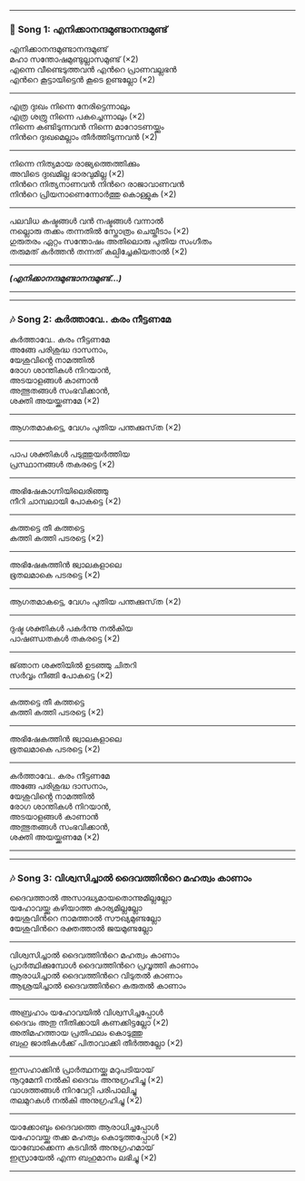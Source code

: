 

---

### 🎵 **Song 1: എനിക്കാനന്ദമുണ്ടാനന്ദമുണ്ട്**  

എനിക്കാനന്ദമുണ്ടാനന്ദമുണ്ട്  
മഹാ സന്തോഷമുണ്ടുല്ലാസമുണ്ട് (×2)  
എന്നെ വീണ്ടെടുത്തവന്‍ എന്‍റെ പ്രാണവല്ലഭന്‍  
എന്‍റെ കൂട്ടായിട്ടെന്‍ കൂടെ ഉണ്ടല്ലോ (×2)  

---  

എത്ര ദുഃഖം നിന്നെ നേരിട്ടെന്നാലും  
എത്ര ശത്രു നിന്നെ പകച്ചെന്നാലും (×2)  
നിന്നെ കണ്ടിടുന്നവന്‍ നിന്നെ മാറോടണയ്ക്കും  
നിന്‍റെ ദുഃഖമെല്ലാം തീര്‍ത്തിടുന്നവന്‍ (×2)  

---  

നിന്നെ നിത്യമായ രാജ്യത്തെത്തിക്കും  
അവിടെ ദുഃഖമില്ല ഭാരവുമില്ല (×2)  
നിന്‍റെ നിത്യനാണവന്‍ നിന്‍റെ രാജാവാണവന്‍   
നിന്‍റെ പ്രിയനാണെന്നോര്‍ത്തു കൊള്ളുക (×2)  

---  

പലവിധ കഷ്ടങ്ങള്‍ വന്‍ നഷ്ടങ്ങള്‍ വന്നാല്‍  
നല്ലൊരു തക്കം തന്നതില്‍ സ്തോത്രം ചെയ്തീടാം (×2)  
ഗുരുതരം ഏറ്റം സന്തോഷം അതിലൊരു പുതിയ സംഗീതം  
തരുമത് കര്‍ത്തന്‍ തന്നത് കല്പിച്ചേകിയതാല്‍ (×2)  

---  

**_(എനിക്കാനന്ദമുണ്ടാനന്ദമുണ്ട്...)_**  

---



---

### 🎶 **Song 2: കർത്താവേ.. കരം നീട്ടണമേ**

കർത്താവേ.. കരം നീട്ടണമേ  
അങ്ങേ പരിശുദ്ധ ദാസനാം,  
യേശുവിൻ്റെ നാമത്തിൽ  
രോഗ ശാന്തികൾ നിറയാൻ,  
അടയാളങ്ങൾ കാണാൻ  
അത്ഭുതങ്ങൾ സംഭവിക്കാൻ,  
ശക്തി അയയ്ക്കണമേ (×2)

---

ആഗതമാകട്ടെ, വേഗം പുതിയ പന്തക്കുസ്‌ത (×2)

---

പാപ ശക്തികൾ പടുത്തുയർത്തിയ  
പ്രസ്ഥാനങ്ങൾ തകരട്ടെ (×2)

---

അഭിഷേകാഗ്നിയിലെരിഞ്ഞു  
നീറി ചാമ്പലായി പോകട്ടെ (×2)

---

കത്തട്ടെ തീ കത്തട്ടെ  
കത്തി കത്തി പടരട്ടെ (×2)

---

അഭിഷേകത്തിൻ ജ്വാലകളാലെ  
ഭൂതലമാകെ പടരട്ടെ (×2)

---

ആഗതമാകട്ടെ, വേഗം പുതിയ പന്തക്കുസ്‌ത (×2)

---

ദുഷ്ട ശക്തികൾ പകർന്നു നൽകിയ  
പാഷണ്ഡതകൾ തകരട്ടെ (×2)

---

ജ്‌ഞാന ശക്തിയിൽ ഉടഞ്ഞു ചിതറി  
സർവ്വം നീങ്ങി പോകട്ടെ (×2)

---

കത്തട്ടെ തീ കത്തട്ടെ  
കത്തി കത്തി പടരട്ടെ (×2)

---

അഭിഷേകത്തിൻ ജ്വാലകളാലെ  
ഭൂതലമാകെ പടരട്ടെ (×2)

---

കർത്താവേ.. കരം നീട്ടണമേ  
അങ്ങേ പരിശുദ്ധ ദാസനാം,  
യേശുവിൻ്റെ നാമത്തിൽ  
രോഗ ശാന്തികൾ നിറയാൻ,  
അടയാളങ്ങൾ കാണാൻ  
അത്ഭുതങ്ങൾ സംഭവിക്കാൻ,  
ശക്തി അയയ്ക്കണമേ (×2)

---



---

### 🎶 **Song 3: വിശ്വസിച്ചാൽ ദൈവത്തിന്‍റെ മഹത്വം കാണാം**

ദൈവത്താൽ അസാദ്ധ്യമായതൊന്നുമില്ലല്ലോ  
യഹോവയ്ക്കു കഴിയാത്ത കാര്യമില്ലല്ലോ  
യേശുവിന്‍റെ നാമത്താൽ സൗഖ്യമുണ്ടല്ലോ  
യേശുവിന്‍റെ രക്തത്താൽ ജയമുണ്ടല്ലോ  

---

വിശ്വസിച്ചാൽ ദൈവത്തിന്‍റെ മഹത്വം കാണാം  
പ്രാർത്ഥിക്കുമ്പോൾ ദൈവത്തിന്‍റെ പ്രവൃത്തി കാണാം  
ആരാധിച്ചാൽ ദൈവത്തിന്‍റെ വിടുതൽ കാണാം  
ആശ്രയിച്ച‍ാൽ ദൈവത്തിന്‍റെ കരുതൽ കാണാം  

---

അബ്രഹാം യഹോവയിൽ വിശ്വസിച്ചപ്പോൾ  
ദൈവം അതു നീതിക്കായി കണക്കിട്ടല്ലോ (×2)  
അതിമഹത്തായ പ്രതിഫലം കൊടുത്തു  
ബഹു ജാതികൾക്ക് പിതാവാക്കി തീർത്തല്ലോ (×2)

---

ഇസഹാക്കിൻ പ്രാർത്ഥനയ്ക്കു മറുപടിയായ്  
നൂറുമേനി നൽകി ദൈവം അനുഗ്രഹിച്ചു (×2)  
വാഗ്ദത്തങ്ങൾ നിറവേറ്റി പരിപാലിച്ചു  
തലമുറകൾ നൽകി അനുഗ്രഹിച്ചു (×2)

---

യാക്കോബും ദൈവത്തെ ആരാധിച്ചപ്പോൾ  
യഹോവയ്ക്കു തക്ക മഹത്വം കൊടുത്തപ്പോൾ (×2)  
യാബോക്കെന്ന കടവിൽ അനുഗ്രഹമായ്  
ഇസ്രായേൽ എന്ന ബഹുമാനം ലഭിച്ചു (×2)

---



